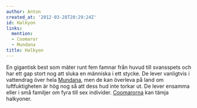 ```yaml
---
author: Anton
created_at: '2012-03-28T20:29:24Z'
id: Halkyon
links:
  mention:
  - Coomaror
  - Mundana
title: Halkyon
---
```


En gigantisk best som mäter runt fem famnar från huvud till svansspets och har ett gap stort nog att
sluka en människa i ett stycke. De lever vanligtvis i vattendrag över hela [Mundana], men de kan
överleva på land om luftfuktigheten är hög nog så att dess hud inte torkar ut. De lever ensamma
eller i små familjer om fyra till sex individer. [Coomarorna] kan tämja halkyoner.

  [Mundana]: Mundana
  [Coomarorna]: Coomaror
